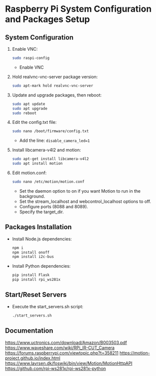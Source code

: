 # Raspberry Pi System Configuration and Packages Setup

## System Configuration

1. Enable VNC:
   ```bash
   sudo raspi-config
   ```
   - Enable VNC

2. Hold realvnc-vnc-server package version:
   ```bash
   sudo apt-mark hold realvnc-vnc-server
   ```

3. Update and upgrade packages, then reboot:
   ```bash
   sudo apt update
   sudo apt upgrade
   sudo reboot
   ```

4. Edit the config.txt file:
   ```bash
   sudo nano /boot/firmware/config.txt
   ```
   - Add the line: `disable_camera_led=1`

5. Install libcamera-v4l2 and motion:
   ```bash
   sudo apt-get install libcamera-v4l2
   sudo apt install motion
   ```

6. Edit motion.conf:
   ```bash
   sudo nano /etc/motion/motion.conf
   ```
   - Set the daemon option to on if you want Motion to run in the background.
   - Set the stream_localhost and webcontrol_localhost options to off.
   - Configure ports (8088 and 8089).
   - Specify the target_dir.

## Packages Installation

- Install Node.js dependencies:
  ```bash
  npm i
  npm install onoff
  npm install i2c-bus
  ```

- Install Python dependencies:
  ```bash
  pip install Flask
  pip install rpi_ws281x
  ```

## Start/Reset Servers

- Execute the start_servers.sh script:
  ```bash
  ./start_servers.sh
  ```


## Documentation 

https://www.uctronics.com/download/Amazon/B003503.pdf
https://www.waveshare.com/wiki/RPi_IR-CUT_Camera
https://forums.raspberrypi.com/viewtopic.php?t=358211
https://motion-project.github.io/index.html
https://www.lavrsen.dk/foswiki/bin/view/Motion/MotionHttpAPI
https://github.com/rpi-ws281x/rpi-ws281x-python
